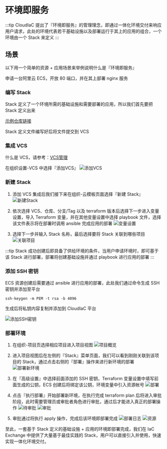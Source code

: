 # 环境即服务
:::tip
CloudIaC 提出了『环境即服务』的管理理念，即通过一体化环境交付来响应用户请求，此处的环境代表若干基础设施以及部署运行于其上的应用的组合，一个环境由一个 Stack 来定义
:::

## 场景
以下用一个简单的资源 + 应用场景来举例说明什么是『环境即服务』

申请一台阿里云 ECS，开放 80 端口，并在其上部署 nginx 服务

### 编写 Stack
Stack 定义了一个环境所需的基础设施和需要部署的应用，所以我们首先要把 Stack 定义出来

[示例仓库链接](https://github.com/licairong/alicloud-ecs-web)

Stack 定义文件编写好后将文件提交到 VCS

### 集成 VCS
什么是 VCS，请参考：[VCS管理](../manual/vcs.md)

在组织设置-VCS 中选择『添加VCS』
![添加VCS](../images/aliyun-ecs-1653815491547.png)

### 新建 Stack
1. 添加 VCS 集成后我们接下来在组织-云模板页面选择『新建 Stack』
   ![新建Stack](../images/env-as-service-1655791818882.png)

2. 依次选择 VCS、仓库、分支/Tag 以及 terraform 版本后选择下一步进入变量设置，导入 Terraform 变量，并在其他变量设置中选择 playbook 文件，选择该文件表示将在部署时调用 ansible 完成应用的部署
   ![变量设置](../images/env-as-service-1655791510610.png)

3. 选择下一步并输入 Stack 名称，最后选择要将 Stack 关联到哪些项目
   ![关联项目](../images/env-as-service-1655791717792.png)

:::tip
Stack 成功创建后即具备了供给环境的条件，当用户申请环境时，即可基于该 Stack 进行部署，部署将创建基础设施并通过 playbook 进行应用的部署
:::

### 添加 SSH 密钥
ECS 资源创建后需要通过 ansible 进行应用的部署，此处我们通过命令生成 SSH 密钥并添加至平台

```shell
ssh-keygen -m PEM -t rsa -b 4096
```

生成后将私钥内容复制并添加到 CloudIaC 平台

![添加SSH密钥](../images/env-as-service-1655790396368.png)

### 部署环境
1. 在组织-项目页选择相应项目进入项目视图
   ![项目概览](../images/aliyun-ecs-1653816103894.png)

2. 进入项目视图后在左侧的『Stack』菜单页面，我们可以看到刚刚关联到该项目的 Stack，通过点击右侧的『部署』操作来进行新环境的部署
   ![部署新环境](../images/aliyun-ecs-1653816324993.png)

3. 在『高级设置』中选择前面添加的 SSH 密钥，Terraform 变量设置中填写前面生成的公钥，ECS 创建后将绑定该公钥，环境变量中引入资源帐号
   ![部署](../images/env-as-service-1655792419450.png)
   
4. 点击『执行部署』开始部署新环境，在执行完成 terraform plan 后将进入审批阶段，此时需要管理员或审批者角色进行审批，通过后才能进入真正的部署操作
   ![待审批](../images/env-as-service-1655792589064.png)
   ![审批](../images/env-as-service-1655792630142.png)

5. 审批通过将执行 apply 操作，完成后该环境即部署完成
   ![部署日志](../images/env-as-service-1655798688300.png)
   ![资源](../images/env-as-service-1655798723890.png)
   
至此，一套基于 Stack 定义的基础设施 + 应用的环境即部署完成，我们在 IaC Exchange 中提供了大量基于最佳实践的 Stack，用户可以直接引入并使用，快速实现一体化环境交付。